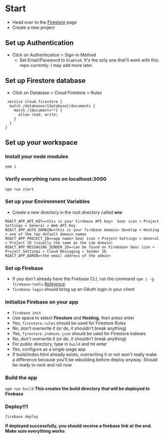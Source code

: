 # Start
* Head over to the [Firestore](https://console.firebase.google.com) page
* Create a new project
## Set up Authentication
* Click on Authentication > Sign-in Method
  * Set Email/Password to `Enabled`. It's the only one that'll work with this repo currently. I may add more later.
## Set up Firestore database
* Click on Database > Cloud Firestore > Rules
```
 service cloud.firestore {
  match /databases/{database}/documents {
    match /{document=**} {
      allow read, write;
    }
  }
}
```
## Set up your workspace

### Install your node modules
`npm i`
### Verify everything runs on localhost:3000
`npm run start`
### Set up your Environment Variables
* Create a new directory in the root directory called **env**
```
REACT_APP_API_KEY=<this is your Firebase API key>  Gear icon > Project Settings > General > Web API Key
REACT_APP_AUTH_DOMAIN=<this is your firebase domain> Develop > Hosting > one of the two default domain names
REACT_APP_PROJECT_ID=<app name> Gear icon > Project Settings > General > Project ID (usually the same as the sub domain)
REACT_APP_MESSAGING_SENDER_ID=<can be found on Firebase> Gear icon > Project Settings > Cloud Messaging > Sender ID
REACT_APP_ADMIN=<the email address of the admin>
```
### Set up Firebase
* If you don't already have the Firebase CLI, run the command `npm i -g firebase-tools`
*[Reference](https://firebase.google.com/docs/cli)*
* `firebase login` should bring up an OAuth login in your client
### Initialize Firebase on your app
* `firebase init`
* Use space to select **Firestore** and **Hosting**, then press enter
* Yes, `firestore.rules` should be used for Firestore Rules
* No, don't overwrite it (or do, it shouldn't break anything)
* Yes, `firestore.indexes.json` should be used for FIrestore indexes
* No, don't overwrite it (or do, it shouldn't break anything)
* For public directory, type in `build` and hit enter
* Yes, configure as a single-page app
* If build/index.html already exists, overwriting it or not won't really make a difference because you'll be rebuilding before deploy anyway. 
Should be ready to rock and roll now

### Build the app
`npm run build`
**This creates the build directory that will be deployed to Firebase**

### Deploy!!1
`firebase deploy`

**If deployed successfully, you should receive a firebase link at the end. Make sure everything works**
